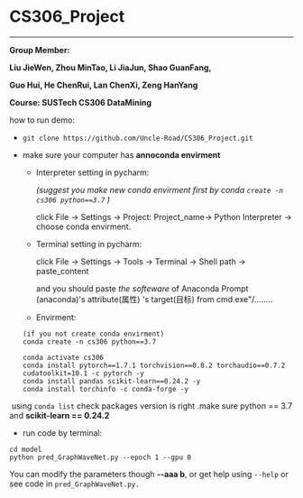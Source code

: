 # CS306_Project

---

**Group Member:**

**Liu JieWen, Zhou MinTao, Li JiaJun, Shao GuanFang,**

**Guo Hui, He ChenRui, Lan ChenXi, Zeng HanYang**

**Course: SUSTech CS306 DataMining**



how to run demo:

* `git clone https://github.com/Uncle-Road/CS306_Project.git`

* make sure your computer has **annoconda envirment**

  * Interpreter setting in pycharm:

    *(suggest you make new conda envirment first by conda `create -n cs306 python==3.7` )*

    click File -> Settings -> Project: Project_name-> Python Interpreter -> choose conda envirment.

  * Terminal setting in pycharm:

    click File -> Settings -> Tools -> Terminal -> Shell path -> paste_content

    and you should paste *the softeware* of Anaconda Prompt (anaconda)'s attribute(属性) 's target(目标) from cmd.exe"/........

  * Envirment:

  ```
  (if you not create conda envirment)
  conda create -n cs306 python==3.7 
  
  conda activate cs306
  conda install pytorch==1.7.1 torchvision==0.8.2 torchaudio==0.7.2 cudatoolkit=10.1 -c pytorch -y
  conda install pandas scikit-learn==0.24.2 -y
  conda install torchinfo -c conda-forge -y
  ```

​		using `conda list` check packages version is right .make sure python == 3.7 and **scikit-learn == 0.24.2** 

* run code by terminal:

````
cd model
python pred_GraphWaveNet.py --epoch 1 --gpu 0
````

You can modify the parameters though **--aaa  b**, or get help using `--help` or see code in `pred_GraphWaveNet.py.`

